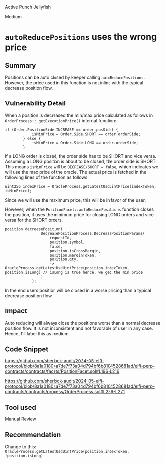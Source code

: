 Active Punch Jellyfish

Medium

# `autoReducePositions` uses the wrong price

## Summary
Positions can be auto closed by keeper calling `autoReducePositions`. However, the price used in this function is not inline with the typical decrease position flow.
## Vulnerability Detail
When a position is decreased the min/max price calculated as follows in `OrderProcess::_getExecutionPrice()` internal function:
```solidity
if (Order.PositionSide.INCREASE == order.posSide) {
            isMinPrice = Order.Side.SHORT == order.orderSide;
        } else {
            isMinPrice = Order.Side.LONG == order.orderSide;
        }
```

If a LONG order is closed, the order side has to be SHORT and vice versa. Assuming a LONG position is about to be closed, the order side is SHORT. This means `isMinPrice` will be `DECREASE/SHORT = false`, which indicates we will use the max price of the oracle. The actual price is fetched in the following lines of the function as follows:

```solidity
uint256 indexPrice = OracleProcess.getLatestUsdUintPrice(indexToken, isMinPrice);
```

Since we will use the maximum price, this will be in favor of the user.

However, when the `PositionFacet::autoReducePositions` function closes the position, it uses the minimum price for closing LONG orders and vice versa for the SHORT orders.
```solidity
position.decreasePosition(
                DecreasePositionProcess.DecreasePositionParams(
                    requestId,
                    position.symbol,
                    false,
                    position.isCrossMargin,
                    position.marginToken,
                    position.qty,
                    -> OracleProcess.getLatestUsdUintPrice(position.indexToken, position.isLong) // isLong is true hence, we get the min price
                )
            );
```

In the end users position will be closed in a worse pricing than a typical decrease position flow
## Impact
Auto reducing will always close the positions worse than a normal decrease position flow. It is not inconsistent and not favorable of user in any case. Hence, I'll label this as medium.
## Code Snippet
https://github.com/sherlock-audit/2024-05-elfi-protocol/blob/8a1a01804a7de7f73a04d794bf6b8104528681ad/elfi-perp-contracts/contracts/facets/PositionFacet.sol#L196-L216

https://github.com/sherlock-audit/2024-05-elfi-protocol/blob/8a1a01804a7de7f73a04d794bf6b8104528681ad/elfi-perp-contracts/contracts/process/OrderProcess.sol#L236-L271
## Tool used

Manual Review

## Recommendation
Change to this:
`OracleProcess.getLatestUsdUintPrice(position.indexToken, !position.isLong)`